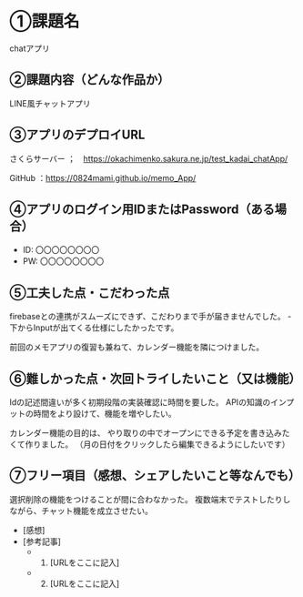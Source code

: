 # ①課題名
chatアプリ
## ②課題内容（どんな作品か）
LINE風チャットアプリ

## ③アプリのデプロイURL
さくらサーバー
；　https://okachimenko.sakura.ne.jp/test_kadai_chatApp/

GitHub
：https://0824mami.github.io/memo_App/

## ④アプリのログイン用IDまたはPassword（ある場合）
- ID: 〇〇〇〇〇〇〇〇
- PW: 〇〇〇〇〇〇〇〇

## ⑤工夫した点・こだわった点
firebaseとの連携がスムーズにできず、こだわりまで手が届きませんでした。
-下からInputが出てくる仕様にしたかったです。

前回のメモアプリの復習も兼ねて、カレンダー機能を隣につけました。



## ⑥難しかった点・次回トライしたいこと（又は機能）
Idの記述間違いが多く初期段階の実装確認に時間を要した。
APIの知識のインプットの時間をより設けて、機能を増やしたい。

カレンダー機能の目的は、
やり取りの中でオープンにできる予定を書き込みたくて作りました。
（月の日付をクリックしたら編集できるようにしたいです）

## ⑦フリー項目（感想、シェアしたいこと等なんでも）
選択削除の機能をつけることが間に合わなかった。
複数端末でテストしたりしながら、チャット機能を成立させたい。

- [感想]
- [参考記事]
  - 1. [URLをここに記入]
  - 2. [URLをここに記入]
